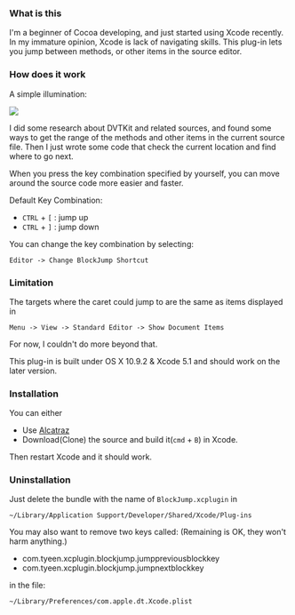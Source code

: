 ### What is this
I'm a beginner of Cocoa developing, and just started using Xcode recently.
In my immature opinion, Xcode is lack of navigating skills.
This plug-in lets you jump between methods, or other items in the source editor.

### How does it work
A simple illumination:

![](https://raw.github.com/tyeen/BlockJump/master/screen_record.gif)

I did some research about DVTKit and related sources, and found some ways to get the
range of the methods and other items in the current source file.
Then I just wrote some code that check the current location and find where to go next.

When you press the key combination specified by yourself, you can move around
the source code more easier and faster.

Default Key Combination:

* `CTRL` + `[` :  jump up
* `CTRL` + `]` :  jump down

You can change the key combination by selecting:

    Editor -> Change BlockJump Shortcut

### Limitation
The targets where the caret could jump to are the same as items displayed in

    Menu -> View -> Standard Editor -> Show Document Items

For now, I couldn't do more beyond that.

This plug-in is built under OS X 10.9.2 & Xcode 5.1 and should work on the later version.

### Installation
You can either

* Use [Alcatraz](http://alcatraz.io/)
* Download(Clone) the source and build it(`cmd` + `B`) in Xcode.

Then restart Xcode and it should work.

### Uninstallation
Just delete the bundle with the name of `BlockJump.xcplugin` in

    ~/Library/Application Support/Developer/Shared/Xcode/Plug-ins

You may also want to remove two keys called: (Remaining is OK, they won't harm anything.)

* com.tyeen.xcplugin.blockjump.jumppreviousblockkey
* com.tyeen.xcplugin.blockjump.jumpnextblockkey

in the file:

    ~/Library/Preferences/com.apple.dt.Xcode.plist

